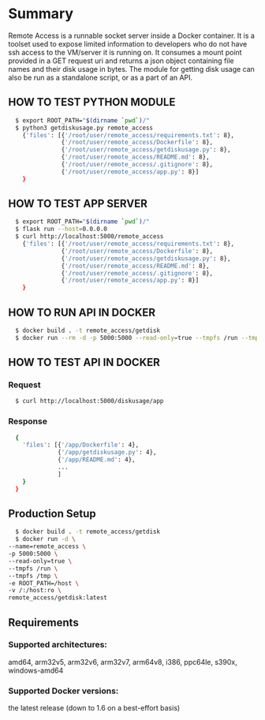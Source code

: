 # Summary
Remote Access is a runnable socket server inside a Docker container. It is a toolset used to expose limited information to developers who do not have ssh access to the VM/server it is running on. It consumes a mount point provided in a GET request uri and returns a json object containing file names and their disk usage in bytes. The module for getting disk usage can also be run as a standalone script, or as a part of an API. 

## HOW TO TEST PYTHON MODULE
```sh
  $ export ROOT_PATH="$(dirname `pwd`)/"
  $ python3 getdiskusage.py remote_access
    {'files': [{'/root/user/remote_access/requirements.txt': 8},
               {'/root/user/remote_access/Dockerfile': 8},
               {'/root/user/remote_access/getdiskusage.py': 8},
               {'/root/user/remote_access/README.md': 8},
               {'/root/user/remote_access/.gitignore': 8},
               {'/root/user/remote_access/app.py': 8}]
    }
```

## HOW TO TEST APP SERVER
```sh
  $ export ROOT_PATH="$(dirname `pwd`)/"
  $ flask run --host=0.0.0.0 
  $ curl http://localhost:5000/remote_access
    {'files': [{'/root/user/remote_access/requirements.txt': 8},
               {'/root/user/remote_access/Dockerfile': 8},
               {'/root/user/remote_access/getdiskusage.py': 8},
               {'/root/user/remote_access/README.md': 8},
               {'/root/user/remote_access/.gitignore': 8},
               {'/root/user/remote_access/app.py': 8}]
    }
```

## HOW TO RUN API IN DOCKER
```sh
  $ docker build . -t remote_access/getdisk 
  $ docker run --rm -d -p 5000:5000 --read-only=true --tmpfs /run --tmpfs /tmp -v "$(pwd)":/app:ro remote_access/getdisk:latest
```

## HOW TO TEST API IN DOCKER

### Request
```sh
  $ curl http://localhost:5000/diskusage/app
```
### Response
```sh
  {
    'files': [{'/app/Dockerfile': 4},
              {'/app/getdiskusage.py': 4},
              {'/app/README.md': 4},
              ...
              ]
    }
  }
```

## Production Setup
```sh
  $ docker build . -t remote_access/getdisk
  $ docker run -d \
--name=remote_access \
-p 5000:5000 \
--read-only=true \
--tmpfs /run \
--tmpfs /tmp \
-e ROOT_PATH=/host \
-v /:/host:ro \
remote_access/getdisk:latest
```

## Requirements
### Supported architectures:
amd64, arm32v5, arm32v6, arm32v7, arm64v8, i386, ppc64le, s390x, windows-amd64

### Supported Docker versions:
the latest release (down to 1.6 on a best-effort basis)
